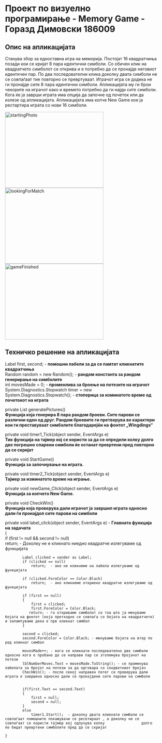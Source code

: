 # Проект по визуелно програмирање - Memory Game - Горазд Димовски 186009
## Опис на апликацијата
Станува збор за едноставна игра на меморија. Постојат 16 квадратчиња позади кои се кријат 8 пара идентични симболи. Со обичен клик на квадратчето симболот се открива и е 
потребно да се пронајде неговиот идентичен пар. По два последователни клика доколку двата симболи не се совпаѓаат тие повторно се превртуваат. Играчот игра се додека не ги пронајде
сите 8 пара идентични симболи. Апликацијата му ги брои чекорите на играчот како и времето потребно да ги најди сите симболи. Кога ќе ја заврши играта има опција да започне од
почеток или да излезе од апликацијата. Апликацијата има копче New Game кое ја рестартира играта со нови 16 симболи. 

<img src="https://user-images.githubusercontent.com/63555005/131264421-efd2538f-bdce-49a1-bbff-74db30aefec1.JPG" alt="startingPhoto" width="325" height="250">
<img src="https://user-images.githubusercontent.com/63555005/131264599-00a76803-0804-47f1-9ab0-d072af85968e.JPG" alt="lookingForMatch" width="325" height="250">
<img src="https://user-images.githubusercontent.com/63555005/131264593-01640097-e809-4dc1-8548-24952e7c67cf.JPG" alt="gameFinished" width="325" height="250">

## Техничко решение на апликацијата
 Label first, second;   - <b>помошни лабели за да се памтат кликнатите квадратчиња</b>  
 Random random = new Random(); - <b>рандом константа за рандом генерирање на симболите</b>  
 int movesMade = 0; - <b>променлива за броење на потезите на играчот</b>  
 System.Diagnostics.Stopwatch timer = new System.Diagnostics.Stopwatch(); - <b>стоперица за изминатото време од почетокот на играта </b>  
 
  private List<char> generatePictures()  
      <b>Функција која генерира 8 пара рандом броеви. Сите парови се различни еден од друг. Рандом броевите ги претворува во карактери кои ги преставуваат симболите благодарејќи           на
      фонтот „Wingdings“</b>    
 
 
    
  
   private void timer1_Tick(object sender, EventArgs e)  
        <b>Тик функција на тајмер кој се користи за да се определи колку долго две погрешно спарени симболи ќе останат превртени пред повторно да се скријат</b>  
  
 
     
  private void StartGame()   
       <b>Функција за започнување на играта.</b>  
 
    
  
  private void timer2_Tick(object sender, EventArgs e)    
        <b>Тајмер за изминатото време на играње.</b>    
 
      
   
   
  
  private void newGame_Click(object sender, EventArgs e)      
        <b>Функција за копчето New Game.</b>  
 
      
  
  private void CheckWin()   
         <b>Функција која проверува дали играчот ја завршил играта односно дали ѓи пронајдол сите парови на симболи</b>    
 
    
         
  
  private void label_click(object sender, EventArgs e)  - <b>Главната функција на задачата </b>     
    {  
 if (first != null && second != null)  
              return;  - Доколку не е кликнато ниедно квадратче излегуваме од функцијата  

            Label clicked = sender as Label;  
            if (clicked == null)  
                return;  - ако не кликнеме на лабела излегуваме од функцијата  

            if (clicked.ForeColor == Color.Black)  
                return;  - ако кликнеме откриено квадратче излегуваме од функцијата  

            if (first == null)  
            {  
                first = clicked;  
                first.ForeColor = Color.Black;  
               return; - го откриваме симболот со тоа што ја менуваме бојата на фонтот (која претходно се совпаѓа со бојата на квадратчето) и запамтуваме дека е прв кликнат симбол  
            }  

            second = clicked;  
            second.ForeColor = Color.Black; - менуваме бојата на втор по ред кликнат симбол  

            movesMade++; - кога се кликнати последователно две симболи односно кога е пробано да се направи пар се зголемува бројачот на потези  
            lblNumberMoves.Text = movesMade.ToString(); - се променува лабелата за бројот на потези за да одговара со соодветниот бројач  
            CheckWin(); - после секој направен потег се проверува дали играта е завршена односно дали се пронајдени сите парови на симболи  
            
  
            if(first.Text == second.Text)  
            {  
                first = null;  
                second = null; 
            }  
            else  
                timer1.Start();  - доколку двата кликнати симболи се совпаѓаат помошните покажувачи се ресетираат , а доколку не се совпаѓаат се користи тајмер кој одлучува колку                 долго ќе бидат превртени симболите пред да се скријат  
            
    }  
 





